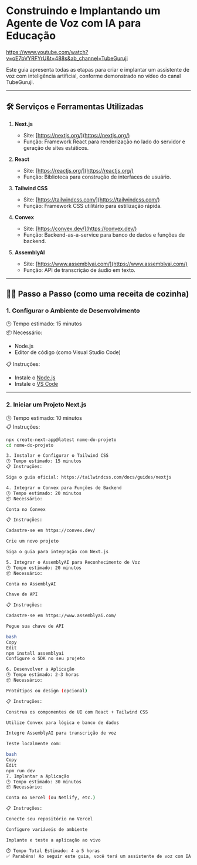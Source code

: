 # Construindo e Implantando um Agente de Voz com IA para Educação
https://www.youtube.com/watch?v=oE7bVYRFYrU&t=488s&ab_channel=TubeGuruji

Este guia apresenta todas as etapas para criar e implantar um assistente de voz com inteligência artificial, conforme demonstrado no vídeo do canal TubeGuruji.

---

## 🛠️ Serviços e Ferramentas Utilizadas

1. **Next.js**  
   - Site: [https://nextjs.org/](https://nextjs.org/)  
   - Função: Framework React para renderização no lado do servidor e geração de sites estáticos.

2. **React**  
   - Site: [https://reactjs.org/](https://reactjs.org/)  
   - Função: Biblioteca para construção de interfaces de usuário.

3. **Tailwind CSS**  
   - Site: [https://tailwindcss.com/](https://tailwindcss.com/)  
   - Função: Framework CSS utilitário para estilização rápida.

4. **Convex**  
   - Site: [https://convex.dev/](https://convex.dev/)  
   - Função: Backend-as-a-service para banco de dados e funções de backend.

5. **AssemblyAI**  
   - Site: [https://www.assemblyai.com/](https://www.assemblyai.com/)  
   - Função: API de transcrição de áudio em texto.

---

## 👨‍🍳 Passo a Passo (como uma receita de cozinha)

### 1. Configurar o Ambiente de Desenvolvimento

🕒 Tempo estimado: 15 minutos  
📦 Necessário:
- Node.js
- Editor de código (como Visual Studio Code)

📋 Instruções:
- Instale o [Node.js](https://nodejs.org/)
- Instale o [VS Code](https://code.visualstudio.com/)

---

### 2. Iniciar um Projeto Next.js

🕒 Tempo estimado: 10 minutos  
📋 Instruções:
```bash
npx create-next-app@latest nome-do-projeto
cd nome-do-projeto

3. Instalar e Configurar o Tailwind CSS
🕒 Tempo estimado: 15 minutos
📋 Instruções:

Siga o guia oficial: https://tailwindcss.com/docs/guides/nextjs

4. Integrar o Convex para Funções de Backend
🕒 Tempo estimado: 20 minutos
📦 Necessário:

Conta no Convex

📋 Instruções:

Cadastre-se em https://convex.dev/

Crie um novo projeto

Siga o guia para integração com Next.js

5. Integrar o AssemblyAI para Reconhecimento de Voz
🕒 Tempo estimado: 20 minutos
📦 Necessário:

Conta no AssemblyAI

Chave de API

📋 Instruções:

Cadastre-se em https://www.assemblyai.com/

Pegue sua chave de API

bash
Copy
Edit
npm install assemblyai
Configure o SDK no seu projeto

6. Desenvolver a Aplicação
🕒 Tempo estimado: 2-3 horas
📦 Necessário:

Protótipos ou design (opcional)

📋 Instruções:

Construa os componentes de UI com React + Tailwind CSS

Utilize Convex para lógica e banco de dados

Integre AssemblyAI para transcrição de voz

Teste localmente com:

bash
Copy
Edit
npm run dev
7. Implantar a Aplicação
🕒 Tempo estimado: 30 minutos
📦 Necessário:

Conta no Vercel (ou Netlify, etc.)

📋 Instruções:

Conecte seu repositório no Vercel

Configure variáveis de ambiente

Implante e teste a aplicação ao vivo

⏱️ Tempo Total Estimado: 4 a 5 horas
✅ Parabéns! Ao seguir este guia, você terá um assistente de voz com IA funcional, voltado para uso educacional, rodando na web. 🎉
